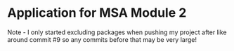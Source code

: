 # Application for MSA Module 2
Note - I only started excluding packages when pushing my project after like around commit #9 so any commits before that may be very large!
